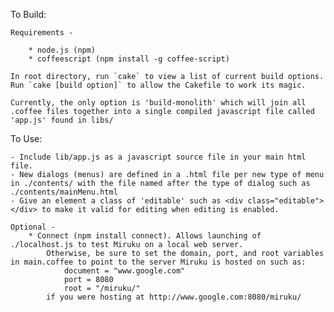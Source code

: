 To Build: 

	Requirements - 

		* node.js (npm)
		* coffeescript (npm install -g coffee-script)

	In root directory, run `cake` to view a list of current build options.
	Run `cake [build option]` to allow the Cakefile to work its magic.

	Currently, the only option is 'build-monolith' which will join all .coffee files together into a single compiled javascript file called 'app.js' found in libs/

 To Use: 

 	- Include lib/app.js as a javascript source file in your main html file.
 	- New dialogs (menus) are defined in a .html file per new type of menu in ./contents/ with the file named after the type of dialog such as ./contents/mainMenu.html
 	- Give an element a class of 'editable' such as <div class="editable"></div> to make it valid for editing when editing is enabled.
 	
 	Optional - 
		* Connect (npm install connect). Allows launching of ./localhost.js to test Miruku on a local web server.
			Otherwise, be sure to set the domain, port, and root variables in main.coffee to point to the server Miruku is hosted on such as: 
				document = "www.google.com"
				port = 8080
				root = "/miruku/"
			if you were hosting at http://www.google.com:8080/miruku/


